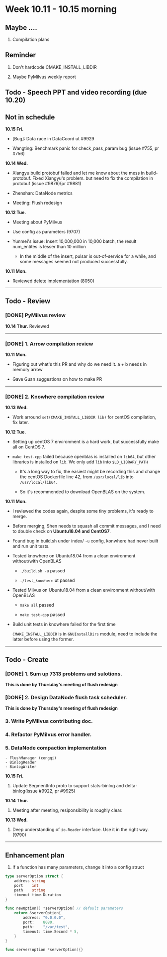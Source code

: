 # Week 10.11 - 10.15 morning

## Maybe ....

1. Compilation plans

## Reminder

1. Don't hardcode CMAKE_INSTALL_LIBDIR

2. Maybe PyMilvus weekly report

## Todo - Speech PPT and video recording (due 10.20)

## Not in schedule
**10.15 Fri.**

- [Bug]: Data race in DataCoord ut #9929

- Wangting: Benchmark panic for check_pass_param bug (issue #755, pr #756)

**10.14 Wed.**

- Xiangyu build protobuf failed and let me know about the mess in build-protobuf. Fixed Xiangyu's problem.
    but need to fix the compilation in protobuf (issue #9876)(pr #9881)

- Zhenshan: DataNode metrics

- Meeting: Flush redesign


**10.12 Tue.**

- Meeting about PyMilvus

- Use config as parameters (9707)

- Yunmei's issue: Insert 10,000,000 in 10,000 batch, the result num_entites is lesser than 10 million
    - In the middle of the insert, pulsar is out-of-service for a while, and some messages seemed not produced successfully.

**10.11 Mon.**

- Reviewed delete implementation (8050)

----------------------------

## Todo - Review
### [**DONE**] PyMilvus review

**10.14 Thur.** Reviewed

----------------------------

### [**DONE**] 1. Arrow compilation review
**10.11 Mon.**

- Figuring out what's this PR and why do we need it. a + b needs in memory arrow

- Gave Guan suggestions on how to make PR

----------------------------

### [**DONE**] 2. Knowhere compilation review
**10.13 Wed.**
- Work arround `set(CMAKE_INSTALL_LIBDIR lib)` for centOS compilation, fix later.

**10.12 Tue.**

- Setting up centOS 7 environment is a hard work, but successfully make all on CentOS 7.

- `make test-cpp` failed because openblas is installed on `lib64`, but other libraries is installed on `lib`. We only add `lib` into `$LD_LIBRARY_PATH`

    - It's a long way to fix, the easiest might be recording this and change the centOS Dockerfile line 42, from `/usr/local/lib` into `/usr/local/lib64`.

    - So it's recommended to download OpenBLAS on the system.

**10.11 Mon.**

- I reviewed the codes again, despite some tiny problems, it's ready to merge.

- Before merging, Shen needs to squash all commit messages,
and I need to double check on **Ubuntu18.04 and CentOS7**.

- Found bug in build.sh under index/ `-u` config, konwhere had never built and run unit tests.

- Tested knowhere on Ubuntu18.04 from a clean environment without/with OpenBLAS

    - `./build.sh -u` passed

    - `./test_knowhere` ut passed

- Tested Milvus on Ubuntu18.04 from a clean environment without/with OpenBLAS

    - `make all` passed

    - `make test-cpp` passed

- Build unit tests in knowhere failed for the first time

    `CMAKE_INSTALL_LIBDIR` is in `GNUInstallDirs` module, need to include the latter before
    using the former.

---------------------------

## Todo - Create

### **[DONE]** 1. Sum up 7313 problems and sulotions.

**This is done by Thursday's meeting of flush redesign**

### **[DONE]** 2. Design DataNode flush task scheduler.

 **This is done by Thursday's meeting of flush redesign**

### 3. Write PyMilvus contributing doc.

### 4. Refactor PyMilvus error handler.

### 5. DataNode compaction implementation

    - FlushManager (congqi)
    - BinlogReader
    - BinlogWriter

**10.15 Fri.**

1. Update SegmentInfo proto to support stats-binlog and delta-binlog(issue #9922, pr #9925)

**10.14 Thur.**
1. Meeting after meeting, resiponsibility is roughly clear.

**10.13 Wed.**
1. Deep understanding of `io.Reader` interface. Use it in the right way.(9790)


---------------------------

## Enhancement plan

1. If a function has many parameters, change it into a config struct

```go
type serverOption struct {
    address string
    port    int
    path    string
    timeout time.Duration
}

func newOption() *serverOption{ // default parameters
    return &serverOption{
        address: "0.0.0.0",
        port:    8080,
        path:    "/var/test",
        timeout: time.Second * 5,
    }
}

func server(option *serverOption){}
```
